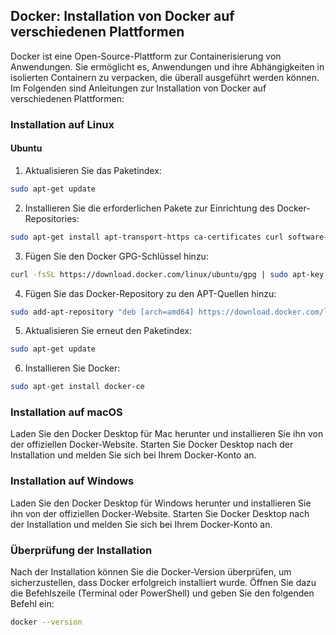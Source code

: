 ## Docker: Installation von Docker auf verschiedenen Plattformen

Docker ist eine Open-Source-Plattform zur Containerisierung von Anwendungen. Sie ermöglicht es, Anwendungen und ihre Abhängigkeiten in isolierten Containern zu verpacken, die überall ausgeführt werden können. Im Folgenden sind Anleitungen zur Installation von Docker auf verschiedenen Plattformen:

### Installation auf Linux

#### Ubuntu

1. Aktualisieren Sie das Paketindex:

```bash
sudo apt-get update
```

2. Installieren Sie die erforderlichen Pakete zur Einrichtung des Docker-Repositories:

```bash
sudo apt-get install apt-transport-https ca-certificates curl software-properties-common

```

3. Fügen Sie den Docker GPG-Schlüssel hinzu:

```bash
curl -fsSL https://download.docker.com/linux/ubuntu/gpg | sudo apt-key add -

```

4. Fügen Sie das Docker-Repository zu den APT-Quellen hinzu:

```bash
sudo add-apt-repository "deb [arch=amd64] https://download.docker.com/linux/ubuntu $(lsb_release -cs) stable"

```

5. Aktualisieren Sie erneut den Paketindex:

```bash
sudo apt-get update
```

6. Installieren Sie Docker:

```bash
sudo apt-get install docker-ce
```

### Installation auf macOS
Laden Sie den Docker Desktop für Mac herunter und installieren Sie ihn von der offiziellen Docker-Website.
Starten Sie Docker Desktop nach der Installation und melden Sie sich bei Ihrem Docker-Konto an.

### Installation auf Windows
Laden Sie den Docker Desktop für Windows herunter und installieren Sie ihn von der offiziellen Docker-Website.
Starten Sie Docker Desktop nach der Installation und melden Sie sich bei Ihrem Docker-Konto an.

### Überprüfung der Installation
Nach der Installation können Sie die Docker-Version überprüfen, um sicherzustellen, dass Docker erfolgreich installiert wurde. Öffnen Sie dazu die Befehlszeile (Terminal oder PowerShell) und geben Sie den folgenden Befehl ein:

```bash
docker --version
```